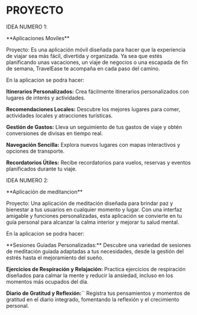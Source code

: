 # PROYECTO
IDEA NUMERO 1:
<p>
**Aplicaciones Moviles**
</p>
Proyecto:
Es una aplicación móvil diseñada para hacer que la experiencia de viajar sea más fácil, divertida y organizada. Ya sea que estés planificando unas vacaciones, un viaje de negocios o una escapada de fin de semana, TravelEase te acompaña en cada paso del camino.

<p>
En la aplicacion se podra hacer:
</p>

**Itinerarios Personalizados:**
Crea fácilmente itinerarios personalizados con lugares de interés y actividades.

**Recomendaciones Locales:**
Descubre los mejores lugares para comer, actividades locales y atracciones turísticas.

**Gestión de Gastos:**
Lleva un seguimiento de tus gastos de viaje y obtén conversiones de divisas en tiempo real.

**Navegación Sencilla:**
Explora nuevos lugares con mapas interactivos y opciones de transporte.

**Recordatorios Útiles:**
Recibe recordatorios para vuelos, reservas y eventos planificados durante tu viaje.

</p>

IDEA NUMERO 2:
<p>
**Aplicación de meditancion**
</p>
Proyecto:
Una aplicación de meditación diseñada para brindar paz y bienestar a tus usuarios en cualquier momento y lugar. Con una interfaz amigable y funciones personalizadas, esta aplicación se convierte en tu guía personal para alcanzar la calma interior y mejorar tu salud mental.

<p>
En la aplicacion se podra hacer:
</p>
**Sesiones Guiadas Personalizadas:**
Descubre una variedad de sesiones de meditación guiada adaptadas a tus necesidades, desde la gestión del estrés hasta el mejoramiento del sueño.

**Ejercicios de Respiración y Relajación:**
Practica ejercicios de respiración diseñados para calmar la mente y reducir la ansiedad, incluso en los momentos más ocupados del día.

**Diario de Gratitud y Reflexión:**``
Registra tus pensamientos y momentos de gratitud en el diario integrado, fomentando la reflexión y el crecimiento personal.

</p>
